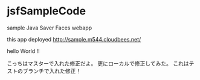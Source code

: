 jsfSampleCode
=============

sample Java Saver Faces webapp

this app deployed http://sample.m544.cloudbees.net/

hello World !!

こっちはマスターで入れた修正だよ。
更にローカルで修正してみた。
これはテストのブランチで入れた修正！
